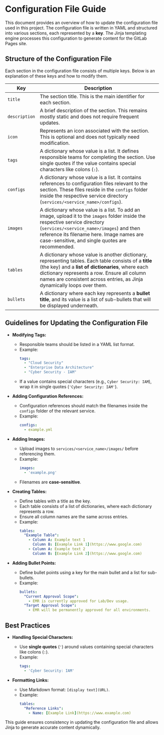 # Configuration File Guide

This document provides an overview of how to update the configuration file used in this project. The configuration file is written in YAML and structured into various sections, each represented by a **key**. The Jinja templating engine processes this configuration to generate content for the GitLab Pages site.

## Structure of the Configuration File

Each section in the configuration file consists of multiple keys. Below is an explanation of these keys and how to modify them.

| **Key**       | **Description** |
|--------------|---------------|
| `title` | The section title. This is the main identifier for each section. |
| `description` | A brief description of the section. This remains mostly static and does not require frequent updates. |
| `icon` | Represents an icon associated with the section. This is optional and does not typically need modification. |
| `tags` | A dictionary whose value is a list. It defines responsible teams for completing the section. Use single quotes if the value contains special characters like colons (`:`). |
| `configs` | A dictionary whose value is a list. It contains references to configuration files relevant to the section. These files reside in the `configs` folder inside the respective service directory (`services/<service_name>/configs`). |
| `images` | A dictionary whose value is a list. To add an image, upload it to the `images` folder inside the respective service directory (`services/<service_name>/images`) and then reference its filename here. Image names are case-sensitive, and single quotes are recommended. |
| `tables` | A dictionary whose value is another dictionary, representing tables. Each table consists of a **title** (the key) and a **list of dictionaries**, where each dictionary represents a row. Ensure all column names are consistent across entries, as Jinja dynamically loops over them. |
| `bullets` | A dictionary where each key represents a **bullet title**, and its value is a list of sub-bullets that will be displayed underneath. |

## Guidelines for Updating the Configuration File

- **Modifying Tags:**  
  - Responsible teams should be listed in a YAML list format.
  - Example:
    ```yaml
    tags:
      - "Cloud Security"
      - "Enterprise Data Architecture"
      - "Cyber Security - IAM"
    ```
  - If a value contains special characters (e.g., `Cyber Security: IAM`), wrap it in single quotes (`'Cyber Security: IAM'`).

- **Adding Configuration References:**  
  - Configuration references should match the filenames inside the `configs` folder of the relevant service.
  - Example:
    ```yaml
    configs:
      - example.yml
    ```

- **Adding Images:**  
  - Upload images to `services/<service_name>/images/` before referencing them.
  - Example:
    ```yaml
    images:
      - 'example.png'
    ```
  - Filenames are **case-sensitive**.

- **Creating Tables:**  
  - Define tables with a title as the key.
  - Each table consists of a list of dictionaries, where each dictionary represents a row.
  - Ensure all column names are the same across entries.
  - Example:
    ```yaml
    tables:
      "Example Table":
        - Column A: Example text 1
          Column B: [Example Link 1](https://www.google.com)
        - Column A: Example text 2
          Column B: [Example Link 2](https://www.google.com)
    ```

- **Adding Bullet Points:**  
  - Define bullet points using a key for the main bullet and a list for sub-bullets.
  - Example:
    ```yaml
    bullets:
      "Current Approval Scope":
        - EMR is currently approved for Lab/Dev usage.
      "Target Approval Scope":
        - EMR will be permanently approved for all environments.
    ```

## Best Practices

- **Handling Special Characters:**  
  - Use **single quotes** (`'`) around values containing special characters like colons (`:`).
  - Example:
    ```yaml
    tags:
      - 'Cyber Security: IAM'
    ```

- **Formatting Links:**  
  - Use Markdown format: `[display text](URL)`.
  - Example:
    ```yaml
    tables:
      "Reference Links":
        - Name: [Example Link](https://www.example.com)
    ```

This guide ensures consistency in updating the configuration file and allows Jinja to generate accurate content dynamically.
